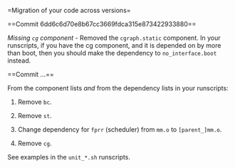 =Migration of your code across versions=

==Commit 6dd6c6d70e8b67cc3669fdca315e873422933880==

*Missing `cg` component* - Removed the `cgraph.static` component.  In
your runscripts, if you have the cg component, and it is depended on
by more than boot, then you should make the dependency to
`no_interface.boot` instead.

==Commit ...==

From the component lists *and* from the dependency lists in your
runscripts:

1. Remove `bc`.

2. Remove `st`.

3. Change dependency for `fprr` (scheduler) from `mm.o` to `[parent_]mm.o`.

4. Remove `cg`.

See examples in the `unit_*.sh` runscripts.
